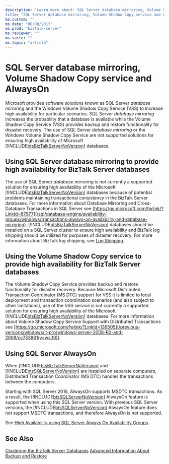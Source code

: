 ```yaml
---
description: "Learn more about: SQL Server database mirroring, Volume Shadow Copy service and AlwaysOn"
title: "SQL Server database mirroring, Volume Shadow Copy service and AlwaysOn"
ms.custom: ""
ms.date: "06/08/2017"
ms.prod: "biztalk-server"
ms.reviewer: ""
ms.suite: ""
ms.topic: "article"
---
```

# SQL Server database mirroring, Volume Shadow Copy service and AlwaysOn
Microsoft provides software solutions known as SQL Server *database mirroring* and the Windows Volume Shadow Copy Service (VSS) to increase high availability for particular scenarios. SQL Server *database mirroring* increases the probability that a database is available while the Volume Shadow Copy Service (VSS) provides backup and restore functionality for disaster recovery. The use of SQL Server *database mirroring* or the Windows Volume Shadow Copy Service are not supported solutions for ensuring high availability of Microsoft [!INCLUDE[btsBizTalkServerNoVersion](../includes/btsbiztalkservernoversion-md.md)] databases.

## Using SQL Server database mirroring to provide high availability for BizTalk Server databases
 The use of SQL Server *database mirroring* is not currently a supported solution for ensuring high availability of the Microsoft [!INCLUDE[btsBizTalkServerNoVersion](../includes/btsbiztalkservernoversion-md.md)] databases because of potential problems maintaining transactional consistency in the BizTalk Server databases. For more information about Database Mirroring and Cross-Database Transactions in SQL Server see [https://go.microsoft.com/fwlink/?LinkId=87977](/sql/database-engine/availability-groups/windows/transactions-always-on-availability-and-database-mirroring). [!INCLUDE[btsBizTalkServerNoVersion](../includes/btsbiztalkservernoversion-md.md)] databases should be installed on a SQL Server cluster to ensure high availability and BizTalk log shipping should be utilized for purposes of disaster recovery. For more information about BizTalk log shipping, see [Log Shipping](../core/log-shipping.md).

## Using the Volume Shadow Copy service to provide high availability for BizTalk Server databases
 The Volume Shadow Copy Service provides backup and restore functionality for disaster recovery. Because Microsoft Distributed Transaction Coordinator (MS DTC) support for VSS it is limited to local deployment and transaction coordination scenarios (and also subject to other limitations), use of the VSS service is not currently a supported solution for ensuring high availability of the Microsoft [!INCLUDE[btsBizTalkServerNoVersion](../includes/btsbiztalkservernoversion-md.md)] databases. For more information about Volume Shadow Copy Service Support with Distributed Transactions see [https://go.microsoft.com/fwlink/?LinkId=139505](/previous-versions/windows/it-pro/windows-server-2008-R2-and-2008/cc753861(v=ws.10)).

## Using SQL Server AlwaysOn
 When [!INCLUDE[btsBizTalkServerNoVersion](../includes/btsbiztalkservernoversion-md.md)] and [!INCLUDE[btsSQLServerNoVersion](../includes/btssqlservernoversion-md.md)] are installed on separate computers, Distributed Transaction Coordinator (MS DTC) handles the transactions between the computers.

Starting with SQL Server 2016, AlwaysOn supports MSDTC transactions. As a result, the [!INCLUDE[btsSQLServerNoVersion](../includes/btssqlservernoversion-md.md)] AlwaysOn feature is supported when using this SQL Server version. With previous SQL Server versions, the [!INCLUDE[btsSQLServerNoVersion](../includes/btssqlservernoversion-md.md)] AlwaysOn feature does not support MSDTC transactions, and therefore AlwaysOn is not supported.

See [High Availability using SQL Server Always On Availability Groups](../core/high-availability-using-sql-server-always-on-availability-groups.md).

## See Also
 [Clustering the BizTalk Server Databases](../core/clustering-the-biztalk-server-databases1.md)
 [Advanced Information About Backup and Restore](../core/advanced-information-about-backup-and-restore1.md)